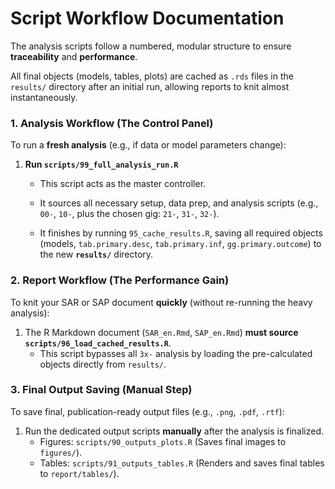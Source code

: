# Script Workflow Documentation

The analysis scripts follow a numbered, modular structure to ensure **traceability** and **performance**.

All final objects (models, tables, plots) are cached as `.rds` files in the `results/` directory after an initial run, allowing reports to knit almost instantaneously.

### 1. Analysis Workflow (The Control Panel)

To run a **fresh analysis** (e.g., if data or model parameters change):

1.  **Run `scripts/99_full_analysis_run.R`**
    * This script acts as the master controller.
    * It sources all necessary setup, data prep, and analysis scripts (e.g., `00-`, `10-`, plus the chosen gig: `21-`, `31-`, `32-`).
    
    * It finishes by running `95_cache_results.R`, saving all required objects (models, `tab.primary.desc`, `tab.primary.inf`, `gg.primary.outcome`) to the new **`results/`** directory.

### 2. Report Workflow (The Performance Gain)

To knit your SAR or SAP document **quickly** (without re-running the heavy analysis):

1.  The R Markdown document (`SAR_en.Rmd`, `SAP_en.Rmd`) **must source `scripts/96_load_cached_results.R`**.
    * This script bypasses all `3x-` analysis by loading the pre-calculated objects directly from `results/`.

### 3. Final Output Saving (Manual Step)

To save final, publication-ready output files (e.g., `.png`, `.pdf`, `.rtf`):

1.  Run the dedicated output scripts **manually** after the analysis is finalized.
    * Figures: `scripts/90_outputs_plots.R` (Saves final images to `figures/`).
    * Tables: `scripts/91_outputs_tables.R` (Renders and saves final tables to `report/tables/`).
